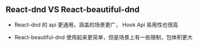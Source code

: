 ## React-dnd VS React-beautiful-dnd

- React-dnd 的 api 更通用，涵盖的场景更广， Hook Api 易用性也很高

- React-beautiful-dnd 使用起来更简单，但是场景上有一些限制，包体积更大
